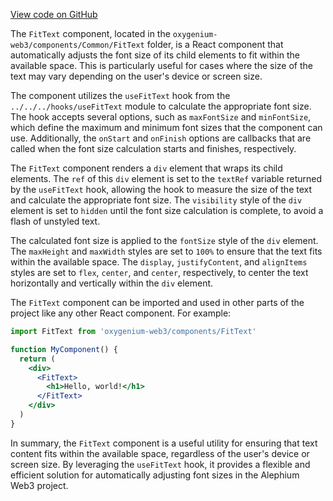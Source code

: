 [View code on GitHub](https://github.com/oxygenium/oxygenium-web3/.autodoc/docs/json/packages/web3-react/src/components/Common/FitText)

The `FitText` component, located in the `oxygenium-web3/components/Common/FitText` folder, is a React component that automatically adjusts the font size of its child elements to fit within the available space. This is particularly useful for cases where the size of the text may vary depending on the user's device or screen size.

The component utilizes the `useFitText` hook from the `../../../hooks/useFitText` module to calculate the appropriate font size. The hook accepts several options, such as `maxFontSize` and `minFontSize`, which define the maximum and minimum font sizes that the component can use. Additionally, the `onStart` and `onFinish` options are callbacks that are called when the font size calculation starts and finishes, respectively.

The `FitText` component renders a `div` element that wraps its child elements. The `ref` of this `div` element is set to the `textRef` variable returned by the `useFitText` hook, allowing the hook to measure the size of the text and calculate the appropriate font size. The `visibility` style of the `div` element is set to `hidden` until the font size calculation is complete, to avoid a flash of unstyled text.

The calculated font size is applied to the `fontSize` style of the `div` element. The `maxHeight` and `maxWidth` styles are set to `100%` to ensure that the text fits within the available space. The `display`, `justifyContent`, and `alignItems` styles are set to `flex`, `center`, and `center`, respectively, to center the text horizontally and vertically within the `div` element.

The `FitText` component can be imported and used in other parts of the project like any other React component. For example:

```jsx
import FitText from 'oxygenium-web3/components/FitText'

function MyComponent() {
  return (
    <div>
      <FitText>
        <h1>Hello, world!</h1>
      </FitText>
    </div>
  )
}
```

In summary, the `FitText` component is a useful utility for ensuring that text content fits within the available space, regardless of the user's device or screen size. By leveraging the `useFitText` hook, it provides a flexible and efficient solution for automatically adjusting font sizes in the Alephium Web3 project.
